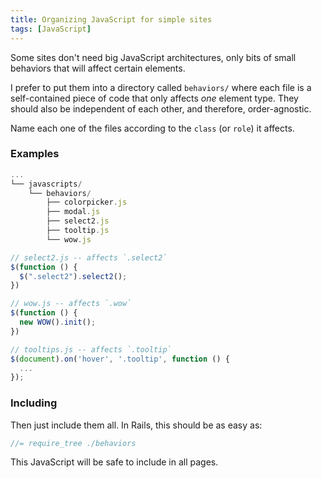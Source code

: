 ```yaml
---
title: Organizing JavaScript for simple sites
tags: [JavaScript]
---
```


Some sites don't need big JavaScript architectures, only bits of small behaviors that will affect certain elements.

I prefer to put them into a directory called `behaviors/` where each file is a self-contained piece of code that only affects *one* element type. They should also be independent of each other, and therefore, order-agnostic.

Name each one of the files according to the `class` (or `role`) it affects.

### Examples

```js
...
└── javascripts/
    └── behaviors/
        ├── colorpicker.js
        ├── modal.js
        ├── select2.js
        ├── tooltip.js
        └── wow.js
```

```js
// select2.js -- affects `.select2`
$(function () {
  $(".select2").select2();
})
```

```js
// wow.js -- affects `.wow`
$(function () {
  new WOW().init();
})
```

```js
// tooltips.js -- affects `.tooltip`
$(document).on('hover', '.tooltip', function () {
  ...
});
```

### Including
Then just include them all. In Rails, this should be as easy as:

```js
//= require_tree ./behaviors
```

This JavaScript will be safe to include in all pages.
